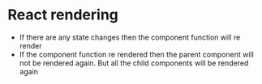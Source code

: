 # React rendering

- If there are any state changes then the component function will re render
- If the component function re rendered then the parent component will not be rendered again. But all the child components will be rendered again
